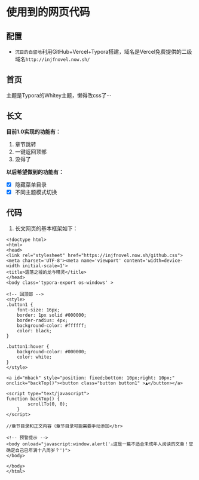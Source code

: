 # 使用到的网页代码
## 配置
- `沉目的自留地`利用GitHub+Vercel+Typora搭建，域名是Vercel免费提供的二级域名`http://injfnovel.now.sh/`
## 首页
主题是Typora的Whitey主题，懒得改css了···
## 长文
**目前1.0实现的功能有：**
1. 章节跳转
2. 一键返回顶部
3. 没得了</br>

**以后希望做到的功能有：**
- [x] 隐藏菜单目录
- [x] 不同主题模式切换
## 代码
1. 长文网页的基本框架如下：
```
<!doctype html>
<html>
<head>
<link rel="stylesheet" href="https://injfnovel.now.sh/github.css">
<meta charset='UTF-8'><meta name='viewport' content='width=device-width initial-scale=1'>
<title>遗落之墟的龙与精灵</title>
</head>
<body class='typora-export os-windows' >

<!-- 回顶部 -->
<style>
.button1 {
	font-size: 16px;
	border: 1px solid #000000; 
	border-radius: 4px;
	background-color: #ffffff;
	color: black;
}

.button1:hover {
    background-color: #000000;
    color: white;
}
</style>

<a id="mback" style="position: fixed;bottom: 10px;right: 10px;" onclick="backTop()"><button class="button button1" >▲</button></a>

<script type="text/javascript">
function backTop() {
	    scrollTo(0, 0);
	}
</script>

//章节目录和正文内容（章节目录可能需要手动添加</br>

<!-- 预警提示 -->
<body onload="javascript:window.alert('⚠️这是一篇不适合未成年人阅读的文章！您确定自己已年满十八周岁？')">
</body>

</body>
</html>
```
